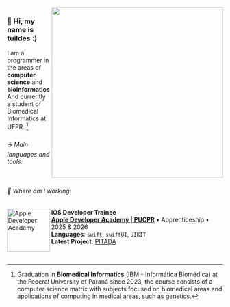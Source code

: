 <img src="https://raw.githubusercontent.com/MicaelliMedeiros/micaellimedeiros/master/image/computer-illustration.png" min-width="400px" max-width="400px" width="400px" align="right">

<h3 align="left">🐇 Hi, my name is tuildes :)</h3>

I am a programmer in the areas of **computer science** and **bioinformatics**
<br />
And currently a student of Biomedical Informatics at UFPR. [^1]

###

<h6 align="left">☕ Main languages ​​and tools:</h6>

<div align="left">
  <img src="https://skillicons.dev/icons?i=c,swift,git,vscode,github,linux,figma&theme=dark&perline=7" alt=""  />
</div>

<h6 align="left">🚀 Where am I working:</h6>

[<img align="left" height="100px" width="100px" alt="Apple Developer Academy" src="https://media.licdn.com/dms/image/v2/D4D0BAQF_8YdUx_2eTQ/company-logo_200_200/B4DZUfIrf.HYAI-/0/1739984124759/apple_developer_academy_pucpr_logo?e=2147483647&v=beta&t=AVuF6C17EbFNSZKhB6nAIHxQMZfdYS1fu5-wr8_qG2k"/>]([https://ecomp.co/](https://developeracademy.pucpr.br/))

**iOS Developer Trainee** \
[**Apple Developer Academy | PUCPR**](https://developeracademy.pucpr.br/) • Apprenticeship • 2025 & 2026 \
**Languages**: `swift`, `swiftUI`, `UIKIT` \
**Latest Project**: [PITADA](https://apps.apple.com/ph/app/pitada/id6747889796?uo=2)

<br />

[^1]: Graduation in **Biomedical Informatics** (IBM - Informática Biomédica) at the Federal University of Paraná since 2023, the course consists of a computer science matrix with subjects focused on biomedical areas and applications of computing in medical areas, such as genetics.
